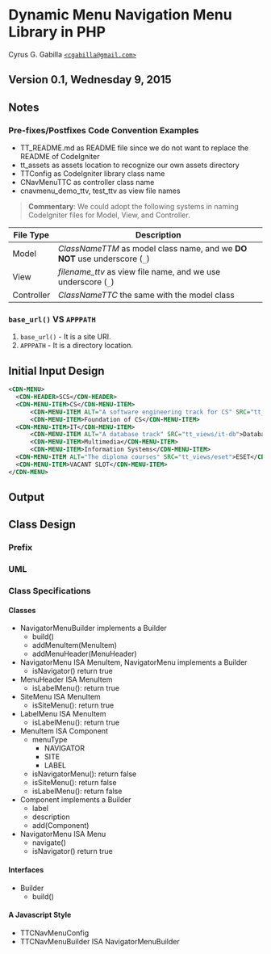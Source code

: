 # Dynamic Menu Navigation Menu Library in PHP
Cyrus G. Gabilla [`<cgabilla@gmail.com>`](<cgabilla@gmail.com>)

## Version 0.1, Wednesday 9, 2015

## Notes

### Pre-fixes/Postfixes Code Convention Examples
  * TT_README.md as README file since we do not want to replace the README of CodeIgniter
  * tt_assets as assets location to recognize our own assets directory
  * TTConfig as CodeIgniter library class name
  * CNavMenuTTC as controller class name
  * cnavmenu_demo_ttv, test_ttv as view file names

> **Commentary**:  We could adopt the following systems in naming CodeIgniter files for Model, View, and Controller.

File Type  | Description
---------- | ----------------
Model      | *ClassNameTTM* as model class name, and we **DO NOT** use underscore (`_`)
View       | *filename_ttv* as view file name, and we use underscore (`_`)
Controller | *ClassNameTTC* the same with the model class

### `base_url()` VS `APPPATH`
  1. `base_url()` - It is a site URI.
  2. `APPPATH` - It is a directory location.

## Initial Input Design

```xml
<CDN-MENU>
  <CDN-HEADER>SCS</CDN-HEADER>
  <CDN-MENU-ITEM>CS</CDN-MENU-ITEM>
  	  <CDN-MENU-ITEM ALT="A software engineering track for CS" SRC="tt_views/cs-se">Software Engineering</CDN-MENU-ITEM>
  	  <CDN-MENU-ITEM>Foundation of CS</CDN-MENU-ITEM>
  <CDN-MENU-ITEM>IT</CDN-MENU-ITEM>
  	  <CDN-MENU-ITEM ALT="A database track" SRC="tt_views/it-db">Database</CDN-MENU-ITEM>
  	  <CDN-MENU-ITEM>Multimedia</CDN-MENU-ITEM>
  	  <CDN-MENU-ITEM>Information Systems</CDN-MENU-ITEM>
  <CDN-MENU-ITEM ALT="The diploma courses" SRC="tt_views/eset">ESET</CDN-MENU-ITEM>
  <CDN-MENU-ITEM>VACANT SLOT</CDN-MENU-ITEM>
</CDN-MENU>
```

## Output

## Class Design

### Prefix

### UML

### Class Specifications

#### Classes

* NavigatorMenuBuilder implements a Builder
  + build()
  + addMenuItem(MenuItem)
  + addMenuHeader(MenuHeader)
* NavigatorMenu ISA MenuItem, NavigatorMenu implements a Builder
  + isNavigator() return true
* MenuHeader ISA MenuItem
  + isLabelMenu(): return true
* SiteMenu ISA MenuItem
  + isSiteMenu(): return true
* LabelMenu ISA MenuItem
  + isLabelMenu(): return true
* MenuItem ISA Component
  + menuType
    * NAVIGATOR
    * SITE
    * LABEL
  + isNavigatorMenu(): return false
  + isSiteMenu(): return false
  + isLabelMenu(): return false
* Component implements a Builder
  + label
  + description
  + add(Component)
* NavigatorMenu ISA Menu
  + navigate()
  + isNavigator() return true

#### Interfaces

* Builder
  + build()

#### A Javascript Style

* TTCNavMenuConfig
* TTCNavMenuBuilder ISA NavigatorMenuBuilder
